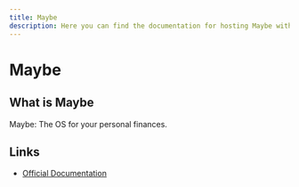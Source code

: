 ```yaml
---
title: Maybe
description: Here you can find the documentation for hosting Maybe with Coolify.
---
```


# Maybe

<ZoomableImage src="/docs/images/services/maybe.svg" />

## What is Maybe

Maybe: The OS for your personal finances.

## Links

- [Official Documentation](https://github.com/maybe-finance/maybe?utm_source=coolify.io)

